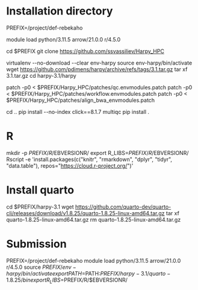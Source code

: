 # Installation directory
PREFIX=/project/def-rebekaho

module load python/3.11.5 arrow/21.0.0 r/4.5.0

cd $PREFIX
git clone https://github.com/ssvassiliev/Harpy_HPC

virtualenv --no-download --clear env-harpy
source env-harpy/bin/activate
wget https://github.com/pdimens/harpy/archive/refs/tags/3.1.tar.gz
tar xf 3.1.tar.gz
cd harpy-3.1/harpy

patch -p0 < $PREFIX/Harpy_HPC/patches/qc.envmodules.patch
patch -p0 < $PREFIX/Harpy_HPC/patches/workflow.envmodules.patch
patch -p0 < $PREFIX/Harpy_HPC/patches/align_bwa_envmodules.patch

cd ..
pip install --no-index click==8.1.7 multiqc
pip install .

# R
mkdir -p $PREFIX/R/$EBVERSIONR/
export R_LIBS=$PREFIX/R/$EBVERSIONR/
Rscript -e 'install.packages(c("knitr", "rmarkdown", "dplyr", "tidyr", "data.table"), repos="https://cloud.r-project.org/")'

# Install quarto
cd $PREFIX/harpy-3.1
wget https://github.com/quarto-dev/quarto-cli/releases/download/v1.8.25/quarto-1.8.25-linux-amd64.tar.gz
tar xf quarto-1.8.25-linux-amd64.tar.gz
rm quarto-1.8.25-linux-amd64.tar.gz

# Submission
PREFIX=/project/def-rebekaho
module load python/3.11.5 arrow/21.0.0 r/4.5.0
source $PREFIX/env-harpy/bin/activate
export PATH=$PATH:$PREFIX/harpy-3.1/quarto-1.8.25/bin
export R_LIBS=$PREFIX/R/$EBVERSIONR/
  